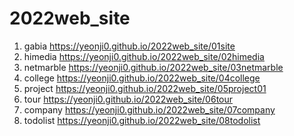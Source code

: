 # 2022web_site
1. gabia https://yeonji0.github.io/2022web_site/01site
2. himedia https://yeonji0.github.io/2022web_site/02himedia
3. netmarble https://yeonji0.github.io/2022web_site/03netmarble
4. college https://yeonji0.github.io/2022web_site/04college
5. project https://yeonji0.github.io/2022web_site/05project01
6. tour https://yeonji0.github.io/2022web_site/06tour
7. company https://yeonji0.github.io/2022web_site/07company
8. todolist https://yeonji0.github.io/2022web_site/08todolist